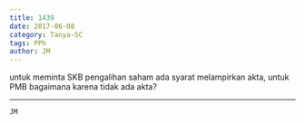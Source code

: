 ```yaml
---
title: 1439
date: 2017-06-08
category: Tanya-SC
tags: PPh
author: JM
---
```


untuk meminta SKB pengalihan saham ada syarat melampirkan akta, untuk PMB bagaimana karena tidak ada akta?

---



`JM`
